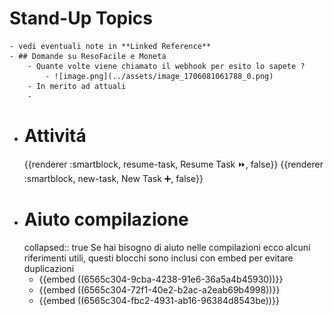 # Stand-Up Topics
	- vedi eventuali note in **Linked Reference**
	- ## Domande su ResoFacile e Moneta
		- Quante volte viene chiamato il webhook per esito lo sapete ?
			- ![image.png](../assets/image_1706081061788_0.png)
		- In merito ad attuali
		-
- # Attivitá
  {{renderer :smartblock, resume-task, Resume Task ⏩️, false}} {{renderer :smartblock, new-task, New Task ➕, false}}
- # Aiuto compilazione
  collapsed:: true
  Se hai bisogno di aiuto nelle compilazioni ecco alcuni riferimenti utili, questi blocchi sono inclusi con embed per evitare duplicazioni
	- {{embed ((6565c304-9cba-4238-91e6-36a5a4b45930))}}
	- {{embed ((6565c304-72f1-40e2-b2ac-a2eab69b4998))}}
	- {{embed ((6565c304-fbc2-4931-ab16-96384d8543be))}}